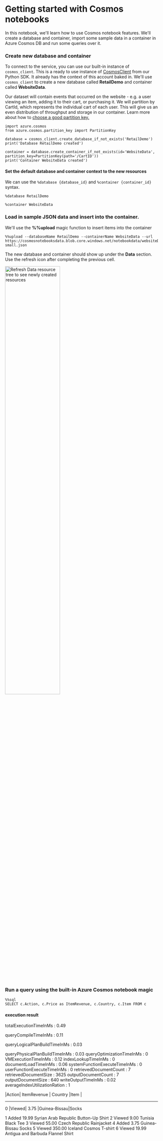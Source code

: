 # Getting started with Cosmos notebooks

In this notebook, we'll learn how to use Cosmos notebook features. We'll create a database and container, import some sample data in a container in Azure Cosmos DB and run some queries over it.

### Create new database and container

To connect to the service, you can use our built-in instance of ```cosmos_client```. This is a ready to use instance of [CosmosClient](https://docs.microsoft.com/python/api/azure-cosmos/azure.cosmos.cosmos_client.cosmosclient?view=azure-python) from our Python SDK. It already has the context of this account baked in. We'll use ```cosmos_client``` to create a new database called **RetailDemo** and container called **WebsiteData**.

Our dataset will contain events that occurred on the website - e.g. a user viewing an item, adding it to their cart, or purchasing it. We will partition by CartId, which represents the individual cart of each user. This will give us an even distribution of throughput and storage in our container. Learn more about how to [choose a good partition key.](https://docs.microsoft.com/azure/cosmos-db/partition-data)

```
import azure.cosmos
from azure.cosmos.partition_key import PartitionKey

database = cosmos_client.create_database_if_not_exists('RetailDemo')
print('Database RetailDemo created')

container = database.create_container_if_not_exists(id='WebsiteData', partition_key=PartitionKey(path='/CartID'))
print('Container WebsiteData created')
```

#### Set the default database and container context to the new resources

We can use the ```%database {database_id}``` and ```%container {container_id}``` syntax.

```
%database RetailDemo
```
```
%container WebsiteData
````

### Load in sample JSON data and insert into the container. 
We'll use the **%%upload** magic function to insert items into the container

```
%%upload --databaseName RetailDemo --containerName WebsiteData --url https://cosmosnotebooksdata.blob.core.windows.net/notebookdata/websiteData-small.json
```
The new database and container should show up under the **Data** section. Use the refresh icon after completing the previous cell. 

<img src="https://cosmosnotebooksdata.blob.core.windows.net/notebookdata/refreshData.png" alt="Refresh Data resource tree to see newly created resources" width="60%"/>

### Run a query using the built-in Azure Cosmos notebook magic
```
%%sql
SELECT c.Action, c.Price as ItemRevenue, c.Country, c.Item FROM c
```

#### execution result
totalExecutionTimeInMs : 0.49

queryCompileTimeInMs : 0.11

queryLogicalPlanBuildTimeInMs : 0.03

queryPhysicalPlanBuildTimeInMs : 0.03
queryOptimizationTimeInMs : 0
VMExecutionTimeInMs : 0.12
indexLookupTimeInMs : 0
documentLoadTimeInMs : 0.06
systemFunctionExecuteTimeInMs : 0
userFunctionExecuteTimeInMs : 0
retrievedDocumentCount : 7
retrievedDocumentSize : 3625
outputDocumentCount : 7
outputDocumentSize : 640
writeOutputTimeInMs : 0.02
averageIndexUtilizationRation : 1


|Action| ItemRevenue | Country	|Item |
 ------  ------------  -------   ----

0	|Viewed|	3.75	|Guinea-Bissau|Socks



1	Added	19.99	Syrian Arab Republic	Button-Up Shirt
2	Viewed	9.00	Tunisia	Black Tee
3	Viewed	55.00	Czech Republic	Rainjacket
4	Added	3.75	Guinea-Bissau	Socks
5	Viewed	350.00	Iceland	Cosmos T-shirt
6	Viewed	19.99	Antigua and Barbuda	Flannel Shirt
